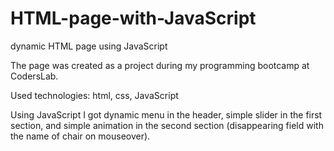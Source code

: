 # HTML-page-with-JavaScript
dynamic HTML page using JavaScript

The page was created as a project during my programming bootcamp at CodersLab.

Used technologies: html, css, JavaScript

Using JavaScript I got dynamic menu in the header, simple slider in the first section, and simple animation in the second section (disappearing field with the name of chair on mouseover).
